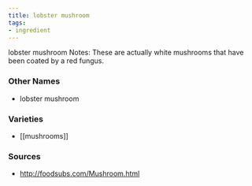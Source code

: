 ```yaml
---
title: lobster mushroom
tags:
- ingredient
---
```

lobster mushroom Notes: These are actually white mushrooms that have been coated by a red fungus.

### Other Names

* lobster mushroom

### Varieties

* [[mushrooms]]

### Sources
* http://foodsubs.com/Mushroom.html
